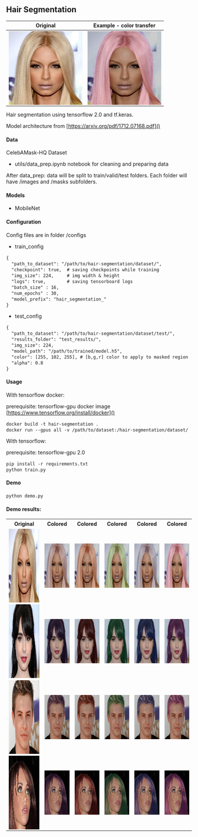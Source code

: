 ## Hair Segmentation
Original             | Example - color transfer
:-------------------------:|:-------------------------:
<img align="left" width="200" height="200" src="assets/0_image.jpg">  |  <img align="left" width="200" height="200" src="assets/0_4_result.jpg">


Hair segmentation using tensorflow 2.0 and tf.keras.

Model architecture from [https://arxiv.org/pdf/1712.07168.pdf]()

#### Data

CelebAMask-HQ Dataset

* utils/data_prep.ipynb notebook for cleaning and preparing data

After data_prep: data will be split to train/valid/test folders.
Each folder will have /images and /masks subfolders. 

#### Models

* MobileNet

#### Configuration

Config files are in  folder /configs 

* train_config
```
{
  "path_to_dataset": "/path/to/hair-segmentation/dataset/",
  "checkpoint": true,  # saving checkpoints while training
  "img_size": 224,     # img width & height
  "logs": true,        # saving tensorboard logs
  "batch_size" : 16,
  "num_epochs" : 30,
  "model_prefix": "hair_segmentation_"
}
```

* test_config
```
{
  "path_to_dataset": "/path/to/hair-segmentation/dataset/test/",
  "results_folder": "test_results/",
  "img_size": 224,
  "model_path": "/path/to/trained/model.h5",
  "color": [255, 102, 255], # [b,g,r] color to apply to masked region
  "alpha": 0.8                  
}
```
#### Usage

With tensorflow docker:

prerequisite: tensorflow-gpu docker image [https://www.tensorflow.org/install/docker]()

```console
docker build -t hair-segmentation .
docker run --gpus all -v /path/to/dataset:/hair-segmentation/dataset/
```

With tensorflow:

prerequisite: tensorflow-gpu 2.0
```console
pip install -r requirements.txt
python train.py
```

#### Demo
```
python demo.py
```

#### Demo results:

<table style="width:100%">
  <tr>
    <th>Original</th>
    <th>Colored</th>
    <th>Colored</th>
    <th>Colored</th>
    <th>Colored</th>
    <th>Colored</th>
  </tr>
  <tr>
    <td><img align="center" width="200" height="200" src="assets/0_image.jpg"></td>
    <td><img align="center" width="120" height="120" src="assets/0_0_result.jpg"></td>
    <td><img align="center" width="120" height="120" src="assets/0_1_result.jpg"></td>
    <td><img align="center" width="120" height="120" src="assets/0_2_result.jpg"></td>
    <td><img align="center" width="120" height="120" src="assets/0_3_result.jpg"></td>
    <td><img align="center" width="120" height="120" src="assets/0_4_result.jpg"></td>
  </tr>
  <tr>
    <td><img align="center" width="200" height="200" src="assets/1_image.jpg"></td>
    <td><img align="center" width="120" height="120" src="assets/1_0_result.jpg"></td>
    <td><img align="center" width="120" height="120" src="assets/1_1_result.jpg"></td>
    <td><img align="center" width="120" height="120" src="assets/1_2_result.jpg"></td>
    <td><img align="center" width="120" height="120" src="assets/1_3_result.jpg"></td>
    <td><img align="center" width="120" height="120" src="assets/1_4_result.jpg"></td>
  </tr>
   <tr>
    <td><img align="center" width="200" height="200" src="assets/2_image.jpg"></td>
    <td><img align="center" width="120" height="120" src="assets/2_0_result.jpg"></td>
    <td><img align="center" width="120" height="120" src="assets/2_1_result.jpg"></td>
    <td><img align="center" width="120" height="120" src="assets/2_2_result.jpg"></td>
    <td><img align="center" width="120" height="120" src="assets/2_3_result.jpg"></td>
    <td><img align="center" width="120" height="120" src="assets/2_4_result.jpg"></td>
  </tr>
   <tr>
    <td><img align="center" width="200" height="200" src="assets/3_image.jpg"></td>
    <td><img align="center" width="120" height="120" src="assets/3_0_result.jpg"></td>
    <td><img align="center" width="120" height="120" src="assets/3_1_result.jpg"></td>
    <td><img align="center" width="120" height="120" src="assets/3_2_result.jpg"></td>
    <td><img align="center" width="120" height="120" src="assets/3_3_result.jpg"></td>
    <td><img align="center" width="120" height="120" src="assets/3_4_result.jpg"></td>
  </tr>
</table>
